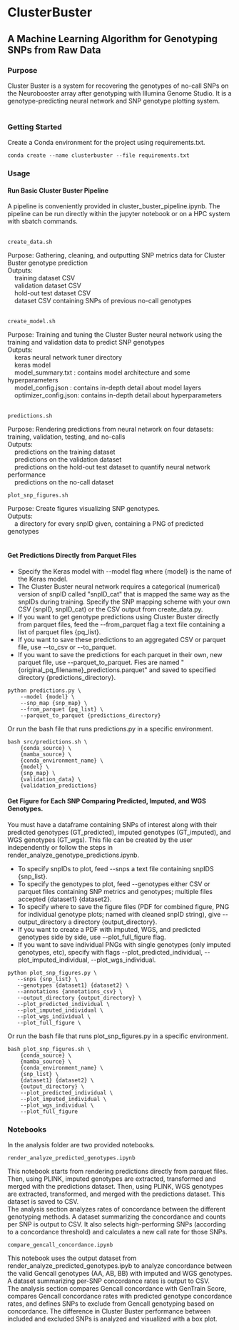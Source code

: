 # ClusterBuster

## A Machine Learning Algorithm for Genotyping SNPs from Raw Data

### Purpose
Cluster Buster is a system for recovering the genotypes of no-call SNPs on the Neurobooster array after genotyping with Illumina Genome Studio. It is a genotype-predicting neural network and SNP genotype plotting system.<br><br>

### Getting Started
Create a Conda environment for the project using requirements.txt.
```
conda create --name clusterbuster --file requirements.txt
```

### Usage 

#### Run Basic Cluster Buster Pipeline
A pipeline is conveniently provided in cluster_buster_pipeline.ipynb. The pipeline can be run directly within the jupyter notebook or on a HPC system with sbatch commands. <br><br>
```
create_data.sh
```
Purpose: Gathering, cleaning, and outputting SNP metrics data for Cluster Buster genotype prediction\
Outputs:<br>
       &nbsp;&nbsp;&nbsp;&nbsp;training dataset CSV<br>
       &nbsp;&nbsp;&nbsp;&nbsp;validation dataset CSV<br>
       &nbsp;&nbsp;&nbsp;&nbsp;hold-out test dataset CSV<br>
       &nbsp;&nbsp;&nbsp;&nbsp;dataset CSV containing SNPs of previous no-call genotypes<br><br>
```
create_model.sh
```
Purpose: Training and tuning the Cluster Buster neural network using the training and validation data to predict SNP genotypes<br>
Outputs:<br>
       &nbsp;&nbsp;&nbsp;&nbsp;keras neural network tuner directory<br>
       &nbsp;&nbsp;&nbsp;&nbsp;keras model<br>
       &nbsp;&nbsp;&nbsp;&nbsp;model_summary.txt : contains model architecture and some hyperparameters<br>
       &nbsp;&nbsp;&nbsp;&nbsp;model_config.json : contains in-depth detail about model layers<br>
       &nbsp;&nbsp;&nbsp;&nbsp;optimizer_config.json: contains  in-depth detail about hyperparameters<br><br>
```
predictions.sh
```
Purpose: Rendering predictions from neural network on four datasets: training, validation, testing, and no-calls<br>
Outputs:<br>
       &nbsp;&nbsp;&nbsp;&nbsp;predictions on the training dataset<br>
       &nbsp;&nbsp;&nbsp;&nbsp;predictions on the validation dataset<br>
       &nbsp;&nbsp;&nbsp;&nbsp;predictions on the hold-out test dataset to quantify neural network performance<br>
       &nbsp;&nbsp;&nbsp;&nbsp;predictions on the no-call dataset<br>

```
plot_snp_figures.sh
```
Purpose: Create figures visualizing SNP genotypes.\
Outputs:<br>
       &nbsp;&nbsp;&nbsp;&nbsp;a directory for every snpID given, containing a PNG of predicted genotypes<br><br>
#### Get Predictions Directly from Parquet Files 
* Specify the Keras model with --model flag where {model} is the name of the Keras model.<br>
* The Cluster Buster neural network requires a categorical (numerical) version of snpID called "snpID_cat" that is mapped the same way as the snpIDs during training. Specify the SNP mapping scheme with your own CSV (snpID, snpID_cat) or the CSV output from create_data.py.<br>
* If you want to get genotype predictions using Cluster Buster directly from parquet files, feed the --from_parquet flag a text file containing a list of parquet files {pq_list}.<br>
* If you want to save these predictions to an aggregated CSV or parquet file, use --to_csv or --to_parquet.<br>
* If you want to save the predictions for each parquet in their own, new parquet file, use --parquet_to_parquet. Fies are named "{original_pq_filename}_predictions.parquet" and saved to specified directory {predictions_directory}.<br>
```
python predictions.py \
    --model {model} \
    --snp_map {snp_map} \ 
    --from_parquet {pq_list} \
    --parquet_to_parquet {predictions_directory}
```
Or run the bash file that runs predictions.py in a specific environment.
```
bash src/predictions.sh \
    {conda_source} \
    {mamba_source} \
    {conda_environment_name} \   
    {model} \
    {snp_map} \
    {validation_data} \
    {validation_predictions} 
```
#### Get Figure for Each SNP Comparing Predicted, Imputed, and WGS Genotypes. 
You must have a dataframe containing SNPs of interest along with their predicted genotypes (GT_predicted), imputed genotypes (GT_imputed), and WGS genotypes (GT_wgs). 
This file can be created by the user independently or follow the steps in render_analyze_genotype_predictions.ipynb.
* To specify snpIDs to plot, feed --snps a text file containing snpIDS {snp_list}. <br>
* To specify the genotypes to plot, feed --genotypes either CSV or parquet files containing SNP metrics and genotypes; multiple files accepted {dataset1} {dataset2}. <br>
* To specify where to save the figure files (PDF for combined figure, PNG for individual genotype plots; named with cleaned snpID string), give --output_directory a directory {output_directory}.<br>
* If you want to create a PDF with imputed, WGS, and predicted genotypes side by side, use --plot_full_figure flag. <br>
* If you want to save individual PNGs with single genotypes (only imputed genotypes, etc), specify with flags --plot_predicted_individual, --plot_imputed_individual, --plot_wgs_individual.<br>
```
python plot_snp_figures.py \
   --snps {snp_list} \
   --genotypes {dataset1} {dataset2} \
   --annotations {annotations_csv} \
   --output_directory {output_directory} \
   --plot_predicted_individual \
   --plot_imputed_individual \
   --plot_wgs_individual \
   --plot_full_figure \
```
Or run the bash file that runs plot_snp_figures.py in a specific environment.
```
bash plot_snp_figures.sh \
    {conda_source} \
    {mamba_source} \
    {conda_environment_name} \   
    {snp_list} \
    {dataset1} {dataset2} \
    {output_directory} \
    --plot_predicted_individual \
    --plot_imputed_individual \
    --plot_wgs_individual \
    --plot_full_figure
```
### Notebooks
In the analysis folder are two provided notebooks.
```
render_analyze_predicted_genotypes.ipynb
```
This notebook starts from rendering predictions directly from parquet files. Then, using PLINK, imputed genotypes are extracted, transformed and merged with the predictions dataset. Then, using PLINK, WGS genotypes are extracted, transformed, and merged with the predictions dataset. This dataset is saved to CSV. <br>
The analysis section analyzes rates of concordance between the different genotyping methods. A dataset summarizing the concordance and counts per SNP is output to CSV. It also selects high-performing SNPs (according to a concordance threshold) and calculates a new call rate for those SNPs.
```
compare_gencall_concordance.ipynb
```
This notebook uses the output dataset from render_analyze_predicted_genotypes.ipyb to analyze concordance between the valid Gencall genotypes (AA, AB, BB) with imputed and WGS genotypes. A dataset summarizing per-SNP concordance rates is output to CSV.<br>
The analysis section compares Gencall concordance with GenTrain Score, compares Gencall concordance rates with predicted genotype concordance rates, and defines SNPs to exclude from Gencall genotyping based on concordance. The difference in Cluster Buster performance between included and excluded SNPs is analyzed and visualized with a box plot.
